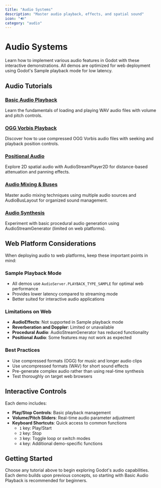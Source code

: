 ```yaml
---
title: "Audio Systems"
description: "Master audio playback, effects, and spatial sound"
icon: "🔊"
category: "audio"
---
```


# Audio Systems

Learn how to implement various audio features in Godot with these interactive demonstrations. All demos are optimized for web deployment using Godot's Sample playback mode for low latency.

## Audio Tutorials

### [Basic Audio Playback](basic_audio/)
Learn the fundamentals of loading and playing WAV audio files with volume and pitch controls.

### [OGG Vorbis Playback](ogg_playback/)
Discover how to use compressed OGG Vorbis audio files with seeking and playback position controls.

### [Positional Audio](positional_audio/)
Explore 2D spatial audio with AudioStreamPlayer2D for distance-based attenuation and panning effects.

### [Audio Mixing & Buses](audio_mixing/)
Master audio mixing techniques using multiple audio sources and AudioBusLayout for organized sound management.

### [Audio Synthesis](audio_synthesis/)
Experiment with basic procedural audio generation using AudioStreamGenerator (limited on web platforms).

## Web Platform Considerations

When deploying audio to web platforms, keep these important points in mind:

### Sample Playback Mode
- All demos use `AudioServer.PLAYBACK_TYPE_SAMPLE` for optimal web performance
- Provides lower latency compared to streaming mode
- Better suited for interactive audio applications

### Limitations on Web
- **AudioEffects**: Not supported in Sample playback mode
- **Reverberation and Doppler**: Limited or unavailable
- **Procedural Audio**: AudioStreamGenerator has reduced functionality
- **Positional Audio**: Some features may not work as expected

### Best Practices
- Use compressed formats (OGG) for music and longer audio clips
- Use uncompressed formats (WAV) for short sound effects
- Pre-generate complex audio rather than using real-time synthesis
- Test thoroughly on target web browsers

## Interactive Controls

Each demo includes:
- **Play/Stop Controls**: Basic playback management
- **Volume/Pitch Sliders**: Real-time audio parameter adjustment
- **Keyboard Shortcuts**: Quick access to common functions
  - `1` key: Play/Start
  - `2` key: Stop
  - `3` key: Toggle loop or switch modes
  - `4` key: Additional demo-specific functions

## Getting Started

Choose any tutorial above to begin exploring Godot's audio capabilities. Each demo builds upon previous concepts, so starting with Basic Audio Playback is recommended for beginners.
